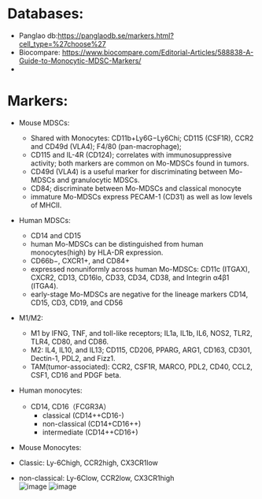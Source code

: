 # Databases:
- Panglao db:https://panglaodb.se/markers.html?cell_type=%27choose%27
- Biocompare: https://www.biocompare.com/Editorial-Articles/588838-A-Guide-to-Monocytic-MDSC-Markers/
-  

# Markers:
- Mouse MDSCs: 
  - Shared with Monocytes: CD11b+Ly6G−Ly6Chi; CD115 (CSF1R), CCR2 and CD49d (VLA4); F4/80 (pan-macrophage); 
  - CD115 and IL-4R (CD124); correlates with immunosuppressive activity; both markers are common on Mo-MDSCs found in tumors. 
  - CD49d (VLA4) is a useful marker for discriminating between Mo-MDSCs and granulocytic MDSCs.
  - CD84; discriminate between Mo-MDSCs and classical monocyte
  - immature Mo-MDSCs express PECAM-1 (CD31) as well as low levels of MHCII.
- Human MDSCs:
  - CD14 and CD15
  - human Mo-MDSCs can be distinguished from human monocytes(high) by HLA-DR expression.
  - CD66b−, CXCR1+, and CD84+
  - expressed nonuniformly across human Mo-MDSCs: CD11c (ITGAX), CXCR2, CD13, CD16lo, CD33, CD34, CD38, and Integrin α4β1 (ITGA4).
  - early-stage Mo-MDSCs are negative for the lineage markers CD14, CD15, CD3, CD19, and CD56
- M1/M2:
  - M1 by IFNG, TNF, and toll-like receptors; IL1a, IL1b, IL6, NOS2, TLR2, TLR4, CD80, and CD86. 
  - M2: IL4, IL10, and IL13; CD115, CD206, PPARG, ARG1, CD163, CD301, Dectin-1, PDL2, and Fizz1.
  - TAM(tumor-associated): CCR2, CSF1R, MARCO, PDL2, CD40, CCL2, CSF1, CD16 and PDGF beta.

- Human monocytes:
  - CD14, CD16（FCGR3A）
    - classical (CD14++CD16-) 
    - non-classical (CD14+CD16++) 
    - intermediate (CD14++CD16+)
- Mouse Monocytes:
 - Classic: Ly-6Chigh, CCR2high, CX3CR1low
 - non-classical: Ly-6Clow, CCR2low, CX3CR1high  
![image](https://user-images.githubusercontent.com/19710340/193429323-6a815ff5-2696-4435-952b-7fa50490df1b.png)
![image](https://user-images.githubusercontent.com/19710340/193429353-5c6e835c-f674-4bea-b0f6-7b7a6a0cfb19.png)
